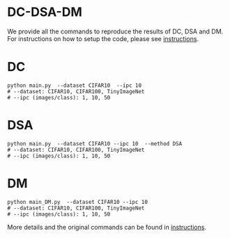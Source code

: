 # DC-DSA-DM

We provide all the commands to reproduce the results of DC, DSA and DM. For instructions on how to setup the code, please see [instructions](instructions.md). 

# DC
```
python main.py  --dataset CIFAR10  --ipc 10 
# --dataset: CIFAR10, CIFAR100, TinyImageNet
# --ipc (images/class): 1, 10, 50
```
# DSA
```
python main.py  --dataset CIFAR10 --ipc 10  --method DSA  
# --dataset: CIFAR10, CIFAR100, TinyImageNet
# --ipc (images/class): 1, 10, 50
```
# DM
```
python main_DM.py  --dataset CIFAR10 --ipc 10 
# --dataset: CIFAR10, CIFAR100, TinyImageNet
# --ipc (images/class): 1, 10, 50
```

More details and the original commands can be found in [instructions](/instructions.md).
